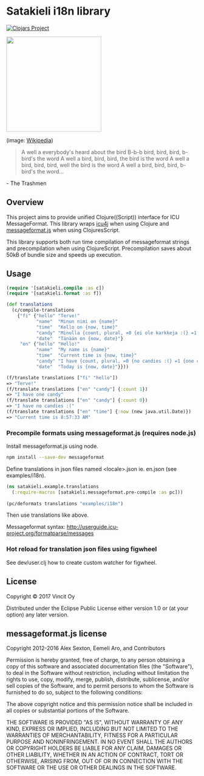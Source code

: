 # Satakieli i18n library

[![Clojars Project](https://img.shields.io/clojars/v/vincit/satakieli.svg)](https://clojars.org/vincit/satakieli)

<img src="https://upload.wikimedia.org/wikipedia/commons/9/98/Thrush_nightingale2_by_Daniel_Bastaja.jpg" height="250">

(image: [Wikipedia](https://fi.wikipedia.org/wiki/Satakieli))

> A well a everybody's heard about the bird
  B-b-b bird, bird, bird, b-bird's the word
  A well a bird, bird, bird, the bird is the word
  A well a bird, bird, bird, well the bird is the word
  A well a bird, bird, bird, b-bird's the word...

\- The Trashmen

## Overview

This project aims to provide unified Clojure((Script)) interface for ICU MessageFormat. This library wraps [icu4j](http://userguide.icu-project.org/formatparse/messages) when using Clojure and [messageformat.js](https://messageformat.github.io/) when using ClojuresScript.

This library supports both run time compilation of messageformat strings and precompilation when using ClojureScript. Precompilation saves about 50kB of bundle size and speeds up execution. 
## Usage

```clj
(require '[satakieli.compile :as c])
(require '[satakieli.format :as f])

(def translations
  (c/compile-translations
    {"fi" {"hello" "Terve!"
           "name"  "Minun nimi on {name}"
           "time"  "Kello on {now, time}"
           "candy" "Minulla {count, plural, =0 {ei ole karkkeja :(} =1 {on yksi karkki} other {on # karkkia}}"
           "date"  "Tänään on {now, date}"}
     "en" {"hello" "Hello!"
           "name"  "My name is {name}"
           "time"  "Current time is {now, time}"
           "candy" "I have {count, plural, =0 {no candies :(} =1 {one candy} other {# candies}}"
           "date"  "Today is {now, date}"}}))

(f/translate translations ["fi" "hello"])
=> "Terve!"
(f/translate translations ["en" "candy"] {:count 1})
=> "I have one candy"
(f/translate translations ["en" "candy"] {:count 0})
=> "I have no candies :("
(f/translate translations ["en" "time"] {:now (new java.util.Date)})
=> "Current time is 8:57:33 AM"
```

### Precompile formats using messageformat.js (requires node.js)

Install messageformat.js using node.
```bash
npm install --save-dev messageformat
```
Define translations in json files named \<locale\>.json ie. en.json (see examples/i18n).


```clj
(ns satakieli.example.translations
  (:require-macros [satakieli.messageformat.pre-compile :as pc]))
  
(pc/deformats translations "examples/i18n")
```

Then use translations like above.

Messageformat syntax:
http://userguide.icu-project.org/formatparse/messages

### Hot reload for translation json files using figwheel

See dev/user.clj how to create custom watcher for figwheel.

## License

Copyright © 2017 Vincit Oy

Distributed under the Eclipse Public License either version 1.0 or (at your option) any later version.

## messageformat.js license

Copyright 2012-2016 Alex Sexton, Eemeli Aro, and Contributors

Permission is hereby granted, free of charge, to any person obtaining
a copy of this software and associated documentation files (the
"Software"), to deal in the Software without restriction, including
without limitation the rights to use, copy, modify, merge, publish,
distribute, sublicense, and/or sell copies of the Software, and to
permit persons to whom the Software is furnished to do so, subject to
the following conditions:

The above copyright notice and this permission notice shall be
included in all copies or substantial portions of the Software.

THE SOFTWARE IS PROVIDED "AS IS", WITHOUT WARRANTY OF ANY KIND,
EXPRESS OR IMPLIED, INCLUDING BUT NOT LIMITED TO THE WARRANTIES OF
MERCHANTABILITY, FITNESS FOR A PARTICULAR PURPOSE AND
NONINFRINGEMENT. IN NO EVENT SHALL THE AUTHORS OR COPYRIGHT HOLDERS BE
LIABLE FOR ANY CLAIM, DAMAGES OR OTHER LIABILITY, WHETHER IN AN ACTION
OF CONTRACT, TORT OR OTHERWISE, ARISING FROM, OUT OF OR IN CONNECTION
WITH THE SOFTWARE OR THE USE OR OTHER DEALINGS IN THE SOFTWARE.
